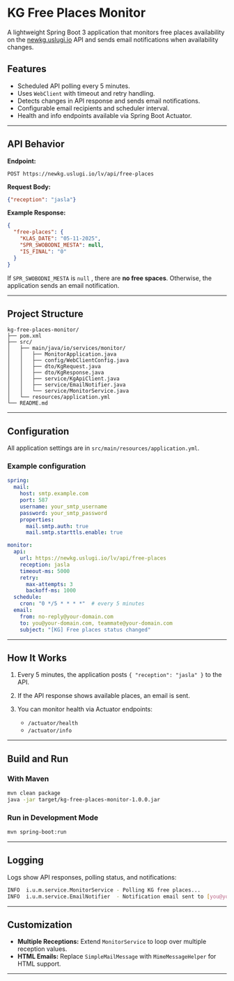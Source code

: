 # KG Free Places Monitor

A lightweight Spring Boot 3 application that monitors free places availability on the [newkg.uslugi.io](https://newkg.uslugi.io) API and sends email notifications when availability changes.

## Features

* Scheduled API polling every 5 minutes.
* Uses `WebClient` with timeout and retry handling.
* Detects changes in API response and sends email notifications.
* Configurable email recipients and scheduler interval.
* Health and info endpoints available via Spring Boot Actuator.

---

## API Behavior

**Endpoint:**

```
POST https://newkg.uslugi.io/lv/api/free-places
```

**Request Body:**

```json
{"reception": "jasla"}
```

**Example Response:**

```json
{
  "free-places": {
    "KLAS_DATE": "05-11-2025",
    "SPR_SWOBODNI_MESTA": null,
    "IS_FINAL": "0"
  }
}
```

If `SPR_SWOBODNI_MESTA` is `null` , there are **no free spaces**. Otherwise, the application sends an email notification.

---

## Project Structure

```
kg-free-places-monitor/
├── pom.xml
├── src/
│   ├── main/java/io/services/monitor/
│   │   ├── MonitorApplication.java
│   │   ├── config/WebClientConfig.java
│   │   ├── dto/KgRequest.java
│   │   ├── dto/KgResponse.java
│   │   ├── service/KgApiClient.java
│   │   ├── service/EmailNotifier.java
│   │   └── service/MonitorService.java
│   └── resources/application.yml
└── README.md
```

---

## Configuration

All application settings are in `src/main/resources/application.yml`.

### Example configuration

```yaml
spring:
  mail:
    host: smtp.example.com
    port: 587
    username: your_smtp_username
    password: your_smtp_password
    properties:
      mail.smtp.auth: true
      mail.smtp.starttls.enable: true

monitor:
  api:
    url: https://newkg.uslugi.io/lv/api/free-places
    reception: jasla
    timeout-ms: 5000
    retry:
      max-attempts: 3
      backoff-ms: 1000
  schedule:
    cron: "0 */5 * * * *"  # every 5 minutes
  email:
    from: no-reply@your-domain.com
    to: you@your-domain.com, teammate@your-domain.com
    subject: "[KG] Free places status changed"
```

---

## How It Works

1. Every 5 minutes, the application posts `{ "reception": "jasla" }` to the API.
2. If the API response shows available places, an email is sent.
3. You can monitor health via Actuator endpoints:

    * `/actuator/health`
    * `/actuator/info`

---

## Build and Run

### With Maven

```bash
mvn clean package
java -jar target/kg-free-places-monitor-1.0.0.jar
```

### Run in Development Mode

```bash
mvn spring-boot:run
```

---

## Logging

Logs show API responses, polling status, and notifications:

```bash
INFO  i.u.m.service.MonitorService - Polling KG free places...
INFO  i.u.m.service.EmailNotifier  - Notification email sent to [you@your-domain.com]
```

---

## Customization

* **Multiple Receptions:** Extend `MonitorService` to loop over multiple reception values.
* **HTML Emails:** Replace `SimpleMailMessage` with `MimeMessageHelper` for HTML support.

---